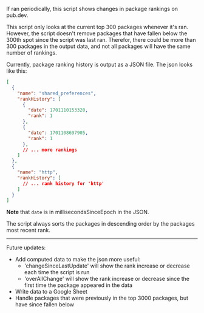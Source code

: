 If ran periodically, this script shows changes in package rankings on pub.dev. 

This script only looks at the current top 300 packages whenever it's ran. 
However, the script doesn't remove packages that have fallen below the 300th spot
since the script was last ran. Therefor, there could be more than 300 packages
in the output data, and not all packages will have the same number of rankings.

Currently, package ranking history is output as a JSON file. 
The json looks like this:

```json lines
[
  {
    "name": "shared_preferences",
    "rankHistory": [
      {
        "date": 1701110153320,
        "rank": 1
      },
      {
        "date": 1701108697905,
        "rank": 1
      },
      // ... more rankings
    ]
  },
  {
    "name": "http",
    "rankHistory": [
      // ... rank history for 'http'
    ]
  }
]
```
**Note** that `date` is in millisecondsSinceEpoch in the JSON.

The script always sorts the packages in descending order by the packages most 
recent rank.

--- 

Future updates:

- Add computed data to make the json more useful:
  - 'changeSinceLastUpdate' will show the rank increase or decrease each time the script is run
  - 'overAllChange' will show the rank increase or decrease since the first time the package appeared in the data
- Write data to a Google Sheet
- Handle packages that were previously in the top 3000 packages, but have since fallen below